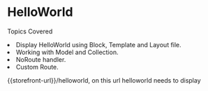 # HelloWorld
Topics Covered

<li> Display HelloWorld using Block, Template and Layout file.
<li> Working with Model and Collection.
<li> NoRoute handler.
<li> Custom Route.
 
  {{storefront-url}}/helloworld, on this url helloworld needs to display
